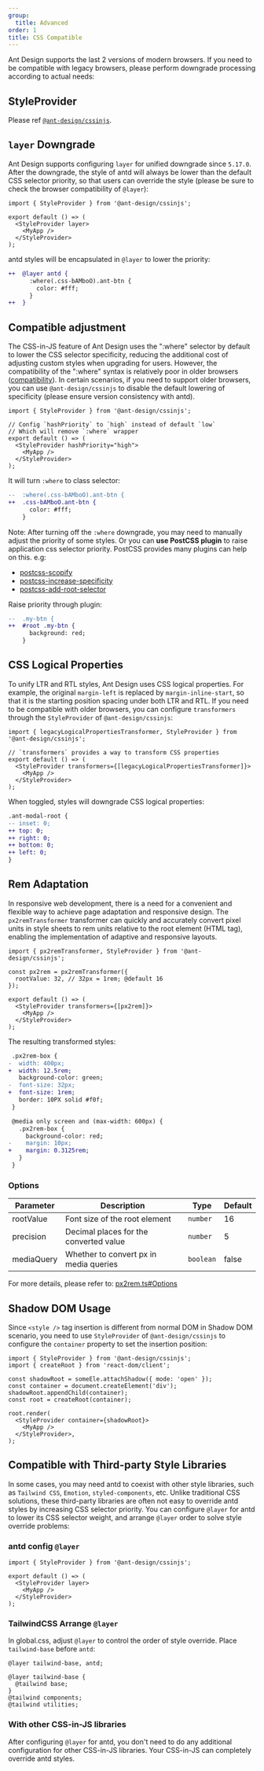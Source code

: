 ```yaml
---
group:
  title: Advanced
order: 1
title: CSS Compatible
---
```


Ant Design supports the last 2 versions of modern browsers. If you need to be compatible with legacy browsers, please perform downgrade processing according to actual needs:

## StyleProvider

Please ref [`@ant-design/cssinjs`](https://github.com/ant-design/cssinjs#styleprovider).

## `layer` Downgrade

Ant Design supports configuring `layer` for unified downgrade since `5.17.0`. After the downgrade, the style of antd will always be lower than the default CSS selector priority, so that users can override the style (please be sure to check the browser compatibility of `@layer`):

```tsx
import { StyleProvider } from '@ant-design/cssinjs';

export default () => (
  <StyleProvider layer>
    <MyApp />
  </StyleProvider>
);
```

antd styles will be encapsulated in `@layer` to lower the priority:

```diff
++  @layer antd {
      :where(.css-bAMboO).ant-btn {
        color: #fff;
      }
++  }
```

## Compatible adjustment

The CSS-in-JS feature of Ant Design uses the ":where" selector by default to lower the CSS selector specificity, reducing the additional cost of adjusting custom styles when upgrading for users. However, the compatibility of the ":where" syntax is relatively poor in older browsers ([compatibility](https://developer.mozilla.org/en-US/docs/Web/CSS/:where#browser_compatibility)). In certain scenarios, if you need to support older browsers, you can use `@ant-design/cssinjs` to disable the default lowering of specificity (please ensure version consistency with antd).

```tsx
import { StyleProvider } from '@ant-design/cssinjs';

// Config `hashPriority` to `high` instead of default `low`
// Which will remove `:where` wrapper
export default () => (
  <StyleProvider hashPriority="high">
    <MyApp />
  </StyleProvider>
);
```

It will turn `:where` to class selector:

```diff
--  :where(.css-bAMboO).ant-btn {
++  .css-bAMboO.ant-btn {
      color: #fff;
    }
```

Note: After turning off the `:where` downgrade, you may need to manually adjust the priority of some styles. Or you can **use PostCSS plugin** to raise application css selector priority. PostCSS provides many plugins can help on this. e.g:

- [postcss-scopify](https://www.npmjs.com/package/postcss-scopify)
- [postcss-increase-specificity](https://www.npmjs.com/package/postcss-increase-specificity)
- [postcss-add-root-selector](https://www.npmjs.com/package/postcss-add-root-selector)

Raise priority through plugin:

```diff
--  .my-btn {
++  #root .my-btn {
      background: red;
    }
```

## CSS Logical Properties

To unify LTR and RTL styles, Ant Design uses CSS logical properties. For example, the original `margin-left` is replaced by `margin-inline-start`, so that it is the starting position spacing under both LTR and RTL. If you need to be compatible with older browsers, you can configure `transformers` through the `StyleProvider` of `@ant-design/cssinjs`:

```tsx
import { legacyLogicalPropertiesTransformer, StyleProvider } from '@ant-design/cssinjs';

// `transformers` provides a way to transform CSS properties
export default () => (
  <StyleProvider transformers={[legacyLogicalPropertiesTransformer]}>
    <MyApp />
  </StyleProvider>
);
```

When toggled, styles will downgrade CSS logical properties:

```diff
.ant-modal-root {
-- inset: 0;
++ top: 0;
++ right: 0;
++ bottom: 0;
++ left: 0;
}
```

## Rem Adaptation

In responsive web development, there is a need for a convenient and flexible way to achieve page adaptation and responsive design. The `px2remTransformer` transformer can quickly and accurately convert pixel units in style sheets to rem units relative to the root element (HTML tag), enabling the implementation of adaptive and responsive layouts.

```tsx
import { px2remTransformer, StyleProvider } from '@ant-design/cssinjs';

const px2rem = px2remTransformer({
  rootValue: 32, // 32px = 1rem; @default 16
});

export default () => (
  <StyleProvider transformers={[px2rem]}>
    <MyApp />
  </StyleProvider>
);
```

The resulting transformed styles:

```diff
 .px2rem-box {
-  width: 400px;
+  width: 12.5rem;
   background-color: green;
-  font-size: 32px;
+  font-size: 1rem;
   border: 10PX solid #f0f;
 }

 @media only screen and (max-width: 600px) {
   .px2rem-box {
     background-color: red;
-    margin: 10px;
+    margin: 0.3125rem;
   }
 }
```

### Options

<!-- prettier-ignore -->
| Parameter | Description  | Type | Default |
| --- | --- | --- | --- |
| rootValue | Font size of the root element | `number` | 16 |
| precision | Decimal places for the converted value | `number` | 5 |
| mediaQuery | Whether to convert px in media queries | `boolean` | false |

For more details, please refer to: [px2rem.ts#Options](https://github.com/ant-design/cssinjs/blob/master/src/transformers/px2rem.ts)

## Shadow DOM Usage

Since `<style />` tag insertion is different from normal DOM in Shadow DOM scenario, you need to use `StyleProvider` of `@ant-design/cssinjs` to configure the `container` property to set the insertion position:

```tsx
import { StyleProvider } from '@ant-design/cssinjs';
import { createRoot } from 'react-dom/client';

const shadowRoot = someEle.attachShadow({ mode: 'open' });
const container = document.createElement('div');
shadowRoot.appendChild(container);
const root = createRoot(container);

root.render(
  <StyleProvider container={shadowRoot}>
    <MyApp />
  </StyleProvider>,
);
```

## Compatible with Third-party Style Libraries

In some cases, you may need antd to coexist with other style libraries, such as `Tailwind CSS`, `Emotion`, `styled-components`, etc. Unlike traditional CSS solutions, these third-party libraries are often not easy to override antd styles by increasing CSS selector priority. You can configure `@layer` for antd to lower its CSS selector weight, and arrange `@layer` order to solve style override problems:

### antd config `@layer`

```tsx
import { StyleProvider } from '@ant-design/cssinjs';

export default () => (
  <StyleProvider layer>
    <MyApp />
  </StyleProvider>
);
```

### TailwindCSS Arrange `@layer`

In global.css, adjust `@layer` to control the order of style override. Place `tailwind-base` before `antd`:

```less
@layer tailwind-base, antd;

@layer tailwind-base {
  @tailwind base;
}
@tailwind components;
@tailwind utilities;
```

### With other CSS-in-JS libraries

After configuring `@layer` for antd, you don't need to do any additional configuration for other CSS-in-JS libraries. Your CSS-in-JS can completely override antd styles.
